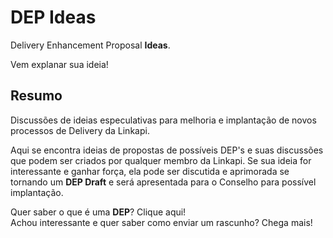 # DEP Ideas
Delivery Enhancement Proposal **Ideas**.

Vem explanar sua ideia!

## Resumo

Discussões de ideias especulativas para melhoria e implantação de novos processos de Delivery da Linkapi.

Aqui se encontra ideias de propostas de possíveis DEP's e suas discussões que podem ser criados por qualquer membro da Linkapi. Se sua ideia for interessante e ganhar força, ela pode ser discutida e aprimorada se tornando um **DEP Draft** e será apresentada para o Conselho para possível implantação.  

Quer saber o que é uma **DEP**? Clique aqui!  
Achou interessante e quer saber como enviar um rascunho? Chega mais!  
